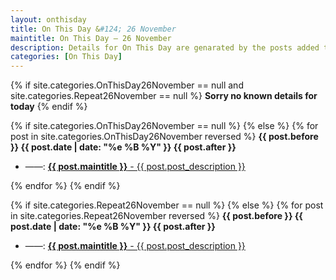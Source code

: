 ```yaml
---
layout: onthisday
title: On This Day &#124; 26 November
maintitle: On This Day — 26 November
description: Details for On This Day are genarated by the posts added to the website so the content is subject to changes/updates over time.
categories: [On This Day]
---
```


{% if site.categories.OnThisDay26November == null and site.categories.Repeat26November == null %}
<strong>Sorry no known details for today</strong>
{% endif %}

{% if site.categories.OnThisDay26November == null %}
{% else %}
{% for post in site.categories.OnThisDay26November reversed %}
<strong>{{ post.before }} {{ post.date | date: "%e %B %Y" }} {{ post.after }}</strong>
<ul>
<li> ——: <a href="{{ post.url }}"><strong>{{ post.maintitle }}</strong> - {{ post.post_description }}</a></li>
</ul>
{% endfor %}
{% endif %}

{% if site.categories.Repeat26November == null %}
{% else %}
{% for post in site.categories.Repeat26November reversed %}
<strong>{{ post.before }} {{ post.date | date: "%e %B %Y" }} {{ post.after }}</strong>
<ul>
<li> ——: <a href="{{ post.url }}"><strong>{{ post.maintitle }}</strong> - {{ post.post_description }}</a></li>
</ul>
{% endfor %}
{% endif %}

